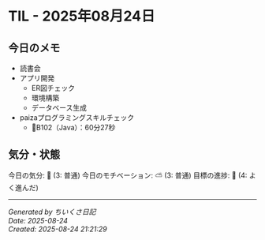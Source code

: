 # TIL - 2025年08月24日

## 今日のメモ
 - 読書会
 - アプリ開発
	 - ER図チェック
	 - 環境構築
	 - データベース生成
 - paizaプログラミングスキルチェック
	 - 👑B102（Java）：60分27秒

## 気分・状態
今日の気分: 🙂 (3: 普通)
今日のモチベーション: ⛅ (3: 普通)
目標の進捗: 🌿 (4: よく進んだ)

---
*Generated by ちいくさ日記*  
*Date: 2025-08-24*  
*Created: 2025-08-24 21:21:29*
